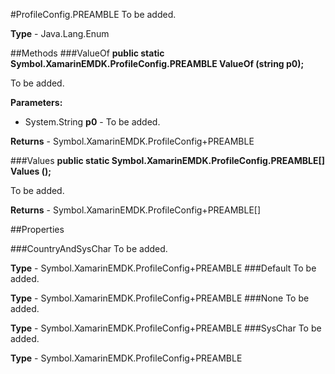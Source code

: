#ProfileConfig.PREAMBLE
To be added.

**Type** - Java.Lang.Enum

##Methods
###ValueOf
**public static Symbol.XamarinEMDK.ProfileConfig.PREAMBLE ValueOf (string p0);**

To be added.

**Parameters:** 

* System.String **p0** - To be added.

**Returns** - Symbol.XamarinEMDK.ProfileConfig+PREAMBLE

###Values
**public static Symbol.XamarinEMDK.ProfileConfig.PREAMBLE[] Values ();**

To be added.


**Returns** - Symbol.XamarinEMDK.ProfileConfig+PREAMBLE[]

##Properties

###CountryAndSysChar
To be added.

**Type** - Symbol.XamarinEMDK.ProfileConfig+PREAMBLE
###Default
To be added.

**Type** - Symbol.XamarinEMDK.ProfileConfig+PREAMBLE
###None
To be added.

**Type** - Symbol.XamarinEMDK.ProfileConfig+PREAMBLE
###SysChar
To be added.

**Type** - Symbol.XamarinEMDK.ProfileConfig+PREAMBLE


